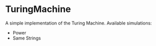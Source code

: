 # TuringMachine

A simple implementation of the Turing Machine.
Available simulations:
  - Power
  - Same Strings
